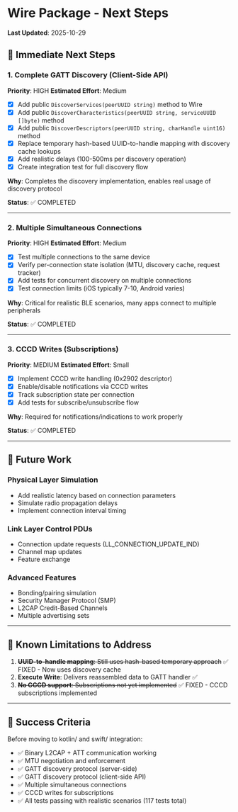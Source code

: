 # Wire Package - Next Steps

**Last Updated**: 2025-10-29

## 🎯 Immediate Next Steps

### 1. Complete GATT Discovery (Client-Side API)
**Priority**: HIGH
**Estimated Effort**: Medium

- [x] Add public `DiscoverServices(peerUUID string)` method to Wire
- [x] Add public `DiscoverCharacteristics(peerUUID string, serviceUUID []byte)` method
- [x] Add public `DiscoverDescriptors(peerUUID string, charHandle uint16)` method
- [x] Replace temporary hash-based UUID-to-handle mapping with discovery cache lookups
- [x] Add realistic delays (100-500ms per discovery operation)
- [x] Create integration test for full discovery flow

**Why**: Completes the discovery implementation, enables real usage of discovery protocol

**Status**: ✅ COMPLETED

---

### 2. Multiple Simultaneous Connections
**Priority**: HIGH
**Estimated Effort**: Medium

- [x] Test multiple connections to the same device
- [x] Verify per-connection state isolation (MTU, discovery cache, request tracker)
- [x] Add tests for concurrent discovery on multiple connections
- [x] Test connection limits (iOS typically 7-10, Android varies)

**Why**: Critical for realistic BLE scenarios, many apps connect to multiple peripherals

**Status**: ✅ COMPLETED

---

### 3. CCCD Writes (Subscriptions)
**Priority**: MEDIUM
**Estimated Effort**: Small

- [x] Implement CCCD write handling (0x2902 descriptor)
- [x] Enable/disable notifications via CCCD writes
- [x] Track subscription state per connection
- [x] Add tests for subscribe/unsubscribe flow

**Why**: Required for notifications/indications to work properly

**Status**: ✅ COMPLETED

---

## 🔮 Future Work

### Physical Layer Simulation
- Add realistic latency based on connection parameters
- Simulate radio propagation delays
- Implement connection interval timing

### Link Layer Control PDUs
- Connection update requests (LL_CONNECTION_UPDATE_IND)
- Channel map updates
- Feature exchange

### Advanced Features
- Bonding/pairing simulation
- Security Manager Protocol (SMP)
- L2CAP Credit-Based Channels
- Multiple advertising sets

---

## 📝 Known Limitations to Address

1. ~~**UUID-to-handle mapping**: Still uses hash-based temporary approach~~ ✅ FIXED - Now uses discovery cache
2. **Execute Write**: Delivers reassembled data to GATT handler ✅
3. ~~**No CCCD support**: Subscriptions not yet implemented~~ ✅ FIXED - CCCD subscriptions implemented

---

## 🚀 Success Criteria

Before moving to kotlin/ and swift/ integration:

- ✅ Binary L2CAP + ATT communication working
- ✅ MTU negotiation and enforcement
- ✅ GATT discovery protocol (server-side)
- ✅ GATT discovery protocol (client-side API)
- ✅ Multiple simultaneous connections
- ✅ CCCD writes for subscriptions
- ✅ All tests passing with realistic scenarios (117 tests total)
